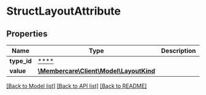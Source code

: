 # StructLayoutAttribute

## Properties
Name | Type | Description | Notes
------------ | ------------- | ------------- | -------------
**type_id** | [****](.md) |  | [optional] 
**value** | [**\Membercare\Client\Model\LayoutKind**](LayoutKind.md) |  | [optional] 

[[Back to Model list]](../../README.md#documentation-for-models) [[Back to API list]](../../README.md#documentation-for-api-endpoints) [[Back to README]](../../README.md)

